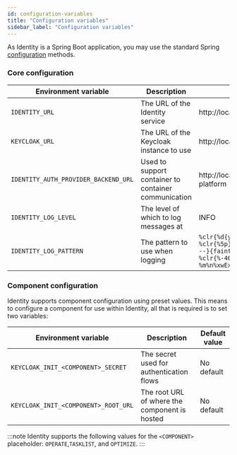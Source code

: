 ```yaml
---
id: configuration-variables
title: "Configuration variables"
sidebar_label: "Configuration variables"
---
```


As Identity is a Spring Boot application, you may use the standard
Spring [configuration](https://docs.spring.io/spring-boot/docs/current/reference/html/spring-boot-features.html#boot-features-external-config)
methods.

### Core configuration

| Environment variable                 | Description                                          | Default value                                                                                                                                                            |
| ------------------------------------ | ---------------------------------------------------- | ------------------------------------------------------------------------------------------------------------------------------------------------------------------------ |
| `IDENTITY_URL`                       | The URL of the Identity service                      | http://localhost:8080                                                                                                                                                    |
| `KEYCLOAK_URL`                       | The URL of the Keycloak instance to use              | http://localhost:18080/auth                                                                                                                                              |
| `IDENTITY_AUTH_PROVIDER_BACKEND_URL` | Used to support container to container communication | http://localhost:18080/auth/realms/camunda-platform                                                                                                                      |
| `IDENTITY_LOG_LEVEL`                 | The level of which to log messages at                | INFO                                                                                                                                                                     |
| `IDENTITY_LOG_PATTERN`               | The pattern to use when logging                      | `%clr{%d{yyyy-MM-dd HH:mm:ss.SSS}}{faint} %clr{%5p} %clr{${sys:PID}}{magenta} %clr{---}{faint} %clr{[%15.15t]}{faint} %clr{%-40.40c{1.}}{cyan} %clr{:}{faint} %m%n%xwEx` |

### Component configuration

Identity supports component configuration using preset values. This means to configure a
component for use within Identity, all that is required is to set two variables:

| Environment variable                 | Description                                   | Default value |
| ------------------------------------ | --------------------------------------------- | ------------- |
| `KEYCLOAK_INIT_<COMPONENT>_SECRET`   | The secret used for authentication flows      | No default    |
| `KEYCLOAK_INIT_<COMPONENT>_ROOT_URL` | The root URL of where the component is hosted | No default    |

:::note
Identity supports the following values for the `<COMPONENT>` placeholder: `OPERATE`,`TASKLIST`, and `OPTIMIZE`.
:::
